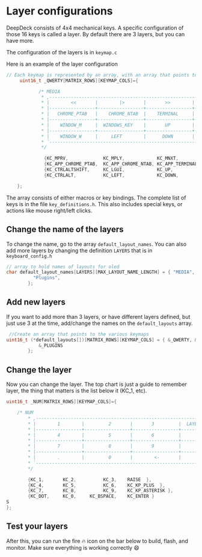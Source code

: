 # Layer configurations

DeepDeck consists of 4x4 mechanical keys. A specific configuration of those 16 keys is called a layer. By default there are 3 layers, but you can have more.

The configuration of the layers is in `keymap.c`

Here is an example of the layer configuration

``` c
// Each keymap is represented by an array, with an array that points to all the keymaps  by order
	 uint16_t _QWERTY[MATRIX_ROWS][KEYMAP_COLS]={

			/* MEDIA
			 * ,-----------------------------------------------------------------------.
			 * |        <<       |        |>       |       >>        |  LAYER CHANGE   |
			 * |-----------------+-----------------+-----------------+-----------------|
			 * |   CHROME_PTAB   |    CHROME_NTAB  |    TERMINAL     |     SHUTTER     |
			 * |-----------------+-----------------+-----------------+-----------------|
			 * |    WINDOW_M     |  WINDOWS_KEY    |       UP        |    WINDOWPUT_K  |
			 * |-----------------+-----------------+-----------------+-----------------|
			 * |    WINDOW_W     |     LEFT        |      DOWN       |      RIGHT      |
			 * `-----------------------------------------------------------------------'
			 */

			  {KC_MPRV,             KC_MPLY,            KC_MNXT,            RAISE },
			  {KC_APP_CHROME_PTAB,  KC_APP_CHROME_NTAB, KC_APP_TERMINAL,    KC_APP_SHUTTER },
			  {KC_CTRLALTSHIFT,     KC_LGUI,            KC_UP,              KC_APP_WINDOWPUT_LINUX_K} ,
			  {KC_CTRLALT,          KC_LEFT,            KC_DOWN,            KC_RIGHT}

	};
```

The array consists of either macros or key bindings. The complete list of keys is in the file `key_definitions.h`. This also includes special keys, or actions like mouse right/left clicks.

## Change the name of the layers

To change the name, go to the array `default_layout_names`. You can also add more layers by changing the definition `LAYERS` that is in `keyboard_config.h`
``` c
// array to hold names of layouts for oled
char default_layout_names[LAYERS][MAX_LAYOUT_NAME_LENGTH] = { "MEDIA", "NUM",
		  "Plugins",
		};
```

## Add new layers

If you want to add more than 3 layers, or have different layers defined, but just use 3 at the time, add/change the names on the `default_layouts` array.
``` c
 //Create an array that points to the various keymaps
uint16_t (*default_layouts[])[MATRIX_ROWS][KEYMAP_COLS] = { &_QWERTY, &_NUM,
			&_PLUGINS
		};
```

## Change the layer

Now you can change the layer. The top chart is just a guide to remember layer, the thing that matters is the list below it (KC_1, etc).

``` c title="bubble_sort.py" linenums="1"
uint16_t _NUM[MATRIX_ROWS][KEYMAP_COLS]={

	/* NUM
		* ,-----------------------------------------------------------------------.
		* |        1        |         2       |       3         |  LAYER CHANGE   |
		* |-----------------+-----------------+-----------------+-----------------|
		* |        4        |         5       |       6         |        +        |
		* |-----------------+-----------------+-----------------+-----------------|
		* |        7        |         8       |       9         |        *        |
		* |-----------------+-----------------+-----------------+-----------------|
		* |        .        |         0       |        <-       |      ENTER      |
		* `-----------------------------------------------------------------------'
		*/

		{KC_1,       KC_2,          KC_3,    RAISE  },
		{KC_4,       KC_5,          KC_6,    KC_KP_PLUS  },
		{KC_7,       KC_8,          KC_9,    KC_KP_ASTERISK },
		{KC_DOT,     KC_0,     KC_BSPACE,    KC_ENTER }
S
};
```

## Test your layers

After this, you can run the fire :fire: icon on the bar below to build, flash, and monitor. Make sure everything is working correctly :smile: 
